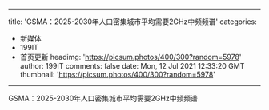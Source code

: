 
---
title: 'GSMA：2025-2030年人口密集城市平均需要2GHz中频频谱'
categories: 
 - 新媒体
 - 199IT
 - 首页更新
headimg: 'https://picsum.photos/400/300?random=5978'
author: 199IT
comments: false
date: Mon, 12 Jul 2021 12:33:20 GMT
thumbnail: 'https://picsum.photos/400/300?random=5978'
---

<div>   
GSMA：2025-2030年人口密集城市平均需要2GHz中频频谱  
</div>
            